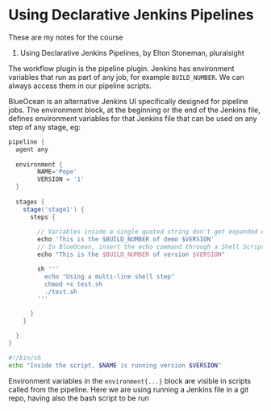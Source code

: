 # Using Declarative Jenkins Pipelines

These are my notes for the course

1. Using Declarative Jenkins Pipelines, by Elton Stoneman, pluralsight


The workflow plugin is the pipeline plugin.
Jenkins has environment variables that run as part of any job, for example <code>BUILD_NUMBER</code>. We can always access them in our pipeline scripts.

BlueOcean is an alternative Jenkins UI specifically designed for pipeline jobs.
The environment block, at the beginning or the end of the Jenkins file, defines environment variables for that Jenkins file that can be used on any step of any stage, eg:
```groovy
pipeline {
  agent any
  
  environment {
        NAME='Pepe'
        VERSION = '1'
  }
  
  stages {
    stage('stage1') {
      steps {
        
        // Variables inside a single quoted string don't get expanded eg
        echo 'This is the $BUILD_NUMBER of demo $VERSION'
        // In BlueOcean, insert the echo command through a Shell Script step
        echo "This is the $BUILD_NUMBER of version $VERSION"

        sh '''
          echo "Using a multi-line shell step"
          chmod +x test.sh
          ./test.sh
        '''

      }
    }

  }
}
```
```bash
#!/bin/sh
echo "Inside the script, $NAME is running version $VERSION"
```
Environment variables in the <code>environment{...}</code> block are visible in scripts called from the pipeline. Here we are using running a Jenkins file in a git repo, having also the bash script to be run

